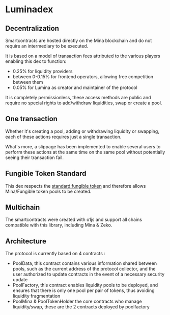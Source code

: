 # Luminadex

## Decentralization

Smartcontracts are hosted directly on the Mina blockchain and do not require an intermediary to be executed.

It is based on a model of transaction fees attributed to the various players enabling this dex to function: 
- 0.25% for liquidity providers  
- between 0-0.15% for frontend operators, allowing free competition between them  
- 0.05% for Lumina as creator and maintainer of the protocol  

It is completely permissionless, these access methods are public and require no special rights to add/withdraw liquidities, swap or create a pool.

## One transaction

Whether it's creating a pool, adding or withdrawing liquidity or swapping, each of these actions requires just a single transaction.

What's more, a slippage has been implemented to enable several users to perform these actions at the same time on the same pool without potentially seeing their transaction fail.

## Fungible Token Standard

This dex respects the [standard fungible token](https://github.com/o1-labs/rfcs/blob/main/0014-fungible-token-standard.md) and therefore allows Mina/Fungible token pools to be created.


## Multichain

The smartcontracts were created with o1js and support all chains compatible with this library, including Mina & Zeko.

## Architecture

The protocol is currently based on 4 contracts :  
- PoolData, this contract contains various information shared between pools, such as the current address of the protocol collector, and the user authorized to update contracts in the event of a necessary security update  
- PoolFactory, this contract enables liquidity pools to be deployed, and ensures that there is only one pool per pair of tokens, thus avoiding liquidity fragmentation
- PoolMina & PoolTokenHolder the core contracts who manage liquidity/swap, these are the 2 contracts deployed by poolfactory






